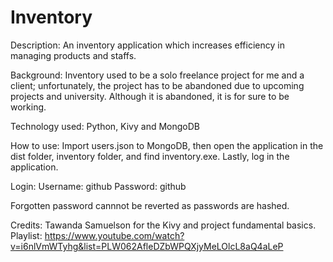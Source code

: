 # Inventory #
Description: An inventory application which increases efficiency in managing products and staffs.

Background: Inventory used to be a solo freelance project for me and a client; unfortunately, the project has to be abandoned due to upcoming projects and university. Although it is abandoned, it is for sure to be working.

Technology used: Python, Kivy and MongoDB

How to use: Import users.json to MongoDB, then open the application in the dist folder, inventory folder, and find inventory.exe. Lastly, log in the application.

Login: Username: github Password: github

Forgotten password cannnot be reverted as passwords are hashed.

Credits: Tawanda Samuelson for the Kivy and project fundamental basics. Playlist: https://www.youtube.com/watch?v=i6nlVmWTyhg&list=PLW062AfleDZbWPQXjyMeLOlcL8aQ4aLeP
